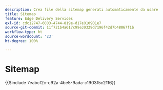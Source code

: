 ```yaml
---
description: Crea file della sitemap generati automaticamente da usare come riferimento dal file “robots.txt”. Questo facilita l’ottimizzazione SEO (Search Engine Optimization) e l’individuazione di nuovi contenuti.
title: Sitemap
feature: Edge Delivery Services
exl-id: cdc12747-6003-4744-819e-d17e010901e7
source-git-commit: 11f721b4a617c99e30329d7196f42d7b48067f1b
workflow-type: ht
source-wordcount: '23'
ht-degree: 100%

---
```


# Sitemap

{{$include 7eabcf2c-c92a-4be5-9ada-c1903f5c2116}}

